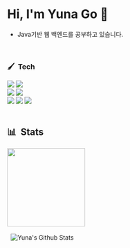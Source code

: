 # Hi, I'm Yuna Go 🤚
- Java기반 웹 백엔드를 공부하고 있습니다.
  
&nbsp;
### 🖌 &nbsp;Tech

<img src="https://img.shields.io/badge/JAVA-007396?style=flat-square&logo=java&logoColor=white">&nbsp;<img src="https://img.shields.io/badge/Python-3776AB?style=flat-square&logo=Python&logoColor=white"/><br/>
<img src="https://img.shields.io/badge/Node.js-339933?style=flat-square&logo=Node.js&logoColor=white"/>
<img src="https://img.shields.io/badge/MySQL-4479A1?style=flat-square&logo=MYSQL&logoColor=white"/><br/> 
<img src="https://img.shields.io/badge/Git-F05032?style=flat-square&logo=Git&logoColor=white"/>&nbsp;<img src="https://img.shields.io/badge/GitHub-181717?style=flat-square&logo=Github&logoColor=white"/>&nbsp;<img src="https://img.shields.io/badge/Notion-000000?style=flat-square&logo=Notion&logoColor=white"/><br/><br/> 

## 📊 &nbsp;Stats
<img src="http://mazassumnida.wtf/api/v2/generate_badge?boj=ggyn" height=180><br/><br/>
&nbsp;
![Yuna's Github Stats](https://github-readme-stats.vercel.app/api?username=goyuna&hide=contribs,prs&show_icons=true&bg_color=0d1116&title_color=c298fe&text_color=a4aacb&icon_color=007ec6)

